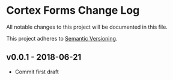 # Cortex Forms Change Log

All notable changes to this project will be documented in this file.

This project adheres to [Semantic Versioning](CONTRIBUTING.md).


## v0.0.1 - 2018-06-21
- Commit first draft
